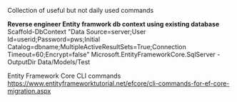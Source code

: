 Collection of useful but not daily used commands

<b>Reverse engineer Entity framwork db context using existing database</b>
Scaffold-DbContext "Data Source=server;User Id=userid;Password=pws;Initial Catalog=dbname;MultipleActiveResultSets=True;Connection Timeout=60;Encrypt=false" Microsoft.EntityFrameworkCore.SqlServer -OutputDir Data/Models/Test

Entity Framework Core CLI commands
https://www.entityframeworktutorial.net/efcore/cli-commands-for-ef-core-migration.aspx
